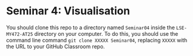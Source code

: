 # Seminar 4: Visualisation

You should clone this repo to a directory named `Seminar04` inside the `LSE-MY472-AT25` directory on your computer. To do this, you should use the command line command `git clone XXXXX Seminar04`, replacing `XXXXX` with the URL to your GitHub Classroom repo.
